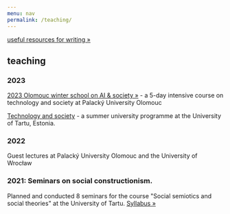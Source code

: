 ```yaml
---
menu: nav
permalink: /teaching/
---
```


[useful resources for writing »](/writing/)


## teaching

### 2023 

[2023 Olomouc winter school on AI & society »](http://technosemiotics.com/2023-ws-ai/) - a 5-day intensive course on technology and society at Palacký University Olomouc

[Technology and society](https://ut.ee/en/content/imagining-intelligent-technologies) - a summer university programme at the University of Tartu, Estonia. 

### 2022

Guest lectures at Palacký University Olomouc and the University of Wrocław


### 2021: Seminars on social constructionism. 

Planned and conducted 8 seminars for the course "Social semiotics and social theories" at the University of Tartu. [Syllabus&nbsp;»](https://ois2.ut.ee/#/courses/FLSE.00.262/version/2b440c31-86ad-e044-483e-a710b7387e93/details)